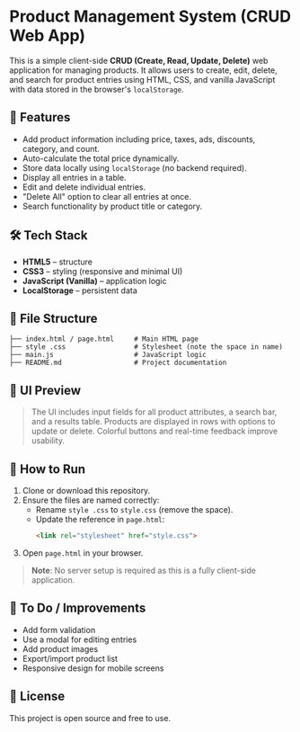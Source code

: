 # Product Management System (CRUD Web App)

This is a simple client-side **CRUD (Create, Read, Update, Delete)** web application for managing products. It allows users to create, edit, delete, and search for product entries using HTML, CSS, and vanilla JavaScript with data stored in the browser's `localStorage`.

## 🚀 Features

- Add product information including price, taxes, ads, discounts, category, and count.
- Auto-calculate the total price dynamically.
- Store data locally using `localStorage` (no backend required).
- Display all entries in a table.
- Edit and delete individual entries.
- "Delete All" option to clear all entries at once.
- Search functionality by product title or category.

## 🛠️ Tech Stack

- **HTML5** – structure
- **CSS3** – styling (responsive and minimal UI)
- **JavaScript (Vanilla)** – application logic
- **LocalStorage** – persistent data

## 📁 File Structure

```
├── index.html / page.html     # Main HTML page
├── style .css                 # Stylesheet (note the space in name)
├── main.js                    # JavaScript logic
├── README.md                  # Project documentation
```

## 📸 UI Preview

> The UI includes input fields for all product attributes, a search bar, and a results table. Products are displayed in rows with options to update or delete. Colorful buttons and real-time feedback improve usability.

## 🔧 How to Run

1. Clone or download this repository.
2. Ensure the files are named correctly:
   - Rename `style .css` to `style.css` (remove the space).
   - Update the reference in `page.html`:
     ```html
     <link rel="stylesheet" href="style.css">
     ```
3. Open `page.html` in your browser.

> **Note**: No server setup is required as this is a fully client-side application.

## 📝 To Do / Improvements

- Add form validation
- Use a modal for editing entries
- Add product images
- Export/import product list
- Responsive design for mobile screens

## 📄 License

This project is open source and free to use.
